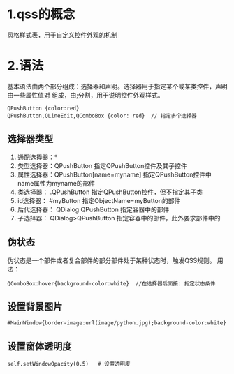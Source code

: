 # 1.qss的概念

风格样式表，用于自定义控件外观的机制

# 2.语法

基本语法由两个部分组成：选择器和声明。选择器用于指定某个或某类控件，声明由一些属性值对
组成，由;分割，用于说明控件外观样式。

```
QPushButton {color:red}
QPushButton,QLineEdit,QComboBox {color: red}  // 指定多个选择器
```

## 选择器类型

1. 通配选择器：*
2. 类型选择器：QPushButton 指定QPushButton控件及其子控件
3. 属性选择器：QPushButton[name=myname] 指定QPushButton控件中name属性为myname的部件
4. 类选择器：  .QPushButton 指定QPushButton控件，但不指定其子类
5. id选择器：  #myButton 指定ObjectName=myButton的部件
6. 后代选择器： QDialog QPushButton 指定容器中的部件
7. 子选择器：   QDialog>QPushButton 指定容器中的部件，此外要求部件中的

## 伪状态

伪状态是一个部件或者复合部件的部分部件处于某种状态时，触发QSS规则。
用法：
```
QComboBox:hover{background-color:white}  //在选择器后面接: 指定状态条件
``` 

## 设置背景图片

```buildoutcfg
#MainWindow{border-image:url(image/python.jpg);background-color:white}
```

## 设置窗体透明度

```buildoutcfg
self.setWindowOpacity(0.5)   # 设置透明度
```


